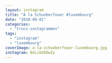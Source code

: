 ```yaml
---
layout: instagram
title: "À la Schueberfouer #luxembourg"
date: "2018-09-01"
categories: 
  - "trucs-instagrammes"
tags: 
  - "instagram"
  - "luxembourg"
coverImage: a-la-schueberfouer-luxembourg.jpg
instagram: BnLibUkDwZy
---
```

